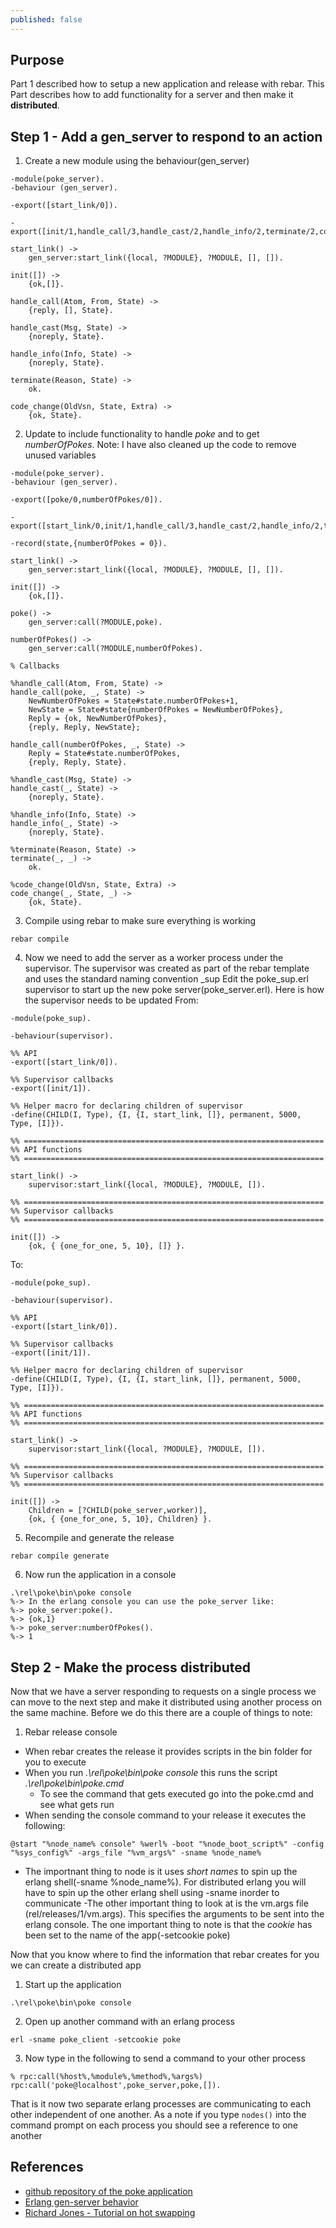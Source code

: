 ```yaml
---
published: false
---
```


## Purpose

Part 1 described how to setup a new application and release with rebar.  This Part describes how to add functionality for a server and then make it **distributed**.

## Step 1 - Add a **gen_server** to respond to an action

1. Create a new module using the behaviour(gen_server)

```
-module(poke_server).
-behaviour (gen_server).

-export([start_link/0]).

-export([init/1,handle_call/3,handle_cast/2,handle_info/2,terminate/2,code_change/3]).

start_link() ->
	gen_server:start_link({local, ?MODULE}, ?MODULE, [], []).

init([]) ->
	{ok,[]}.

handle_call(Atom, From, State) ->
    {reply, [], State}.

handle_cast(Msg, State) ->
    {noreply, State}.

handle_info(Info, State) ->
    {noreply, State}.

terminate(Reason, State) ->
    ok.

code_change(OldVsn, State, Extra) ->
    {ok, State}.
```
2. Update to include functionality to handle *poke* and to get *numberOfPokes*.
Note: I have also cleaned up the code to remove unused variables

```
-module(poke_server).
-behaviour (gen_server).

-export([poke/0,numberOfPokes/0]).

-export([start_link/0,init/1,handle_call/3,handle_cast/2,handle_info/2,terminate/2,code_change/3]).

-record(state,{numberOfPokes = 0}).

start_link() ->
	gen_server:start_link({local, ?MODULE}, ?MODULE, [], []).

init([]) ->
	{ok,[]}.

poke() -> 
	gen_server:call(?MODULE,poke).

numberOfPokes() ->
	gen_server:call(?MODULE,numberOfPokes).

% Callbacks

%handle_call(Atom, From, State) ->
handle_call(poke, _, State) ->
	NewNumberOfPokes = State#state.numberOfPokes+1,
	NewState = State#state{numberOfPokes = NewNumberOfPokes},
	Reply = {ok, NewNumberOfPokes},
    {reply, Reply, NewState};

handle_call(numberOfPokes, _, State) ->
	Reply = State#state.numberOfPokes,
    {reply, Reply, State}.

%handle_cast(Msg, State) ->
handle_cast(_, State) ->
    {noreply, State}.

%handle_info(Info, State) ->
handle_info(_, State) ->
    {noreply, State}.

%terminate(Reason, State) ->
terminate(_, _) ->
    ok.

%code_change(OldVsn, State, Extra) ->
code_change(_, State, _) ->
    {ok, State}.
```
3. Compile using rebar to make sure everything is working
```
rebar compile
```
4. Now we need to add the server as a worker process under the supervisor.
The supervisor was created as part of the rebar template and uses the standard naming convention <appName>_sup
Edit the poke_sup.erl supervisor to start up the new poke server(poke_server.erl).  Here is how the supervisor needs to be updated
From:

```
-module(poke_sup).

-behaviour(supervisor).

%% API
-export([start_link/0]).

%% Supervisor callbacks
-export([init/1]).

%% Helper macro for declaring children of supervisor
-define(CHILD(I, Type), {I, {I, start_link, []}, permanent, 5000, Type, [I]}).

%% ===================================================================
%% API functions
%% ===================================================================

start_link() ->
    supervisor:start_link({local, ?MODULE}, ?MODULE, []).

%% ===================================================================
%% Supervisor callbacks
%% ===================================================================

init([]) ->
    {ok, { {one_for_one, 5, 10}, []} }.

```
To:

```
-module(poke_sup).

-behaviour(supervisor).

%% API
-export([start_link/0]).

%% Supervisor callbacks
-export([init/1]).

%% Helper macro for declaring children of supervisor
-define(CHILD(I, Type), {I, {I, start_link, []}, permanent, 5000, Type, [I]}).

%% ===================================================================
%% API functions
%% ===================================================================

start_link() ->
    supervisor:start_link({local, ?MODULE}, ?MODULE, []).

%% ===================================================================
%% Supervisor callbacks
%% ===================================================================

init([]) ->
	Children = [?CHILD(poke_server,worker)],
    {ok, { {one_for_one, 5, 10}, Children} }.

```
5. Recompile and generate the release
```
rebar compile generate
```
6. Now run the application in a console
```
.\rel\poke\bin\poke console
%-> In the erlang console you can use the poke_server like:
%-> poke_server:poke().
%-> {ok,1}
%-> poke_server:numberOfPokes().
%-> 1
```

## Step 2 - Make the process distributed

Now that we have a server responding to requests on a single process we can move to the next step and make it distributed using another process on the same machine.  Before we do this there are a couple of things to note:

1. Rebar release console
  - When rebar creates the release it provides scripts in the bin folder for you to execute
  - When you run *.\rel\poke\bin\poke console* this runs the script *.\rel\poke\bin\poke.cmd*
  	- To see the command that gets executed go into the poke.cmd and see what gets run
  - When sending the console command to your release it executes the following:
  ```
  @start "%node_name% console" %werl% -boot "%node_boot_script%" -config "%sys_config%" -args_file "%vm_args%" -sname %node_name%
  ```
  - The importnant thing to node is it uses *short names* to spin up the erlang shell(-sname %node_name%).  For distributed erlang you will have to spin up the other erlang shell using -sname inorder to communicate
  -The other important thing to look at is the vm.args file (rel/releases/1/vm.args).  This specifies the arguments to be sent into the erlang console. The one important thing to note is that the *cookie* has been set to the name of the app(-setcookie poke)

Now that you know where to find the information that rebar creates for you we can create a distributed app

1. Start up the application 
```
.\rel\poke\bin\poke console
```
2. Open up another command with an erlang process
```
erl -sname poke_client -setcookie poke
```
3. Now type in the following to send a command to your other process
```
% rpc:call(%host%,%module%,%method%,%args%)
rpc:call('poke@localhost',poke_server,poke,[]).
```

That is it now two separate erlang processes are communicating to each other independent of one another.  As a note if you type `nodes()` into the command prompt on each process you should see a reference to one another

## References
* [github repository of the poke application](https://github.com/tjchaplin/poke)
* [Erlang gen-server behavior](http://www.erlang.org/doc/design_principles/gen_server_concepts.html)
* [Richard Jones - Tutorial on hot swapping](http://www.metabrew.com/article/erlang-rebar-tutorial-generating-releases-upgrades)
